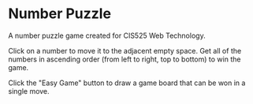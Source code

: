 # Number Puzzle
A number puzzle game created for CIS525 Web Technology.

Click on a number to move it to the adjacent empty space. Get all of the numbers in ascending order (from left to right, top to bottom) to win the game.

Click the "Easy Game" button to draw a game board that can be won in a single move.
